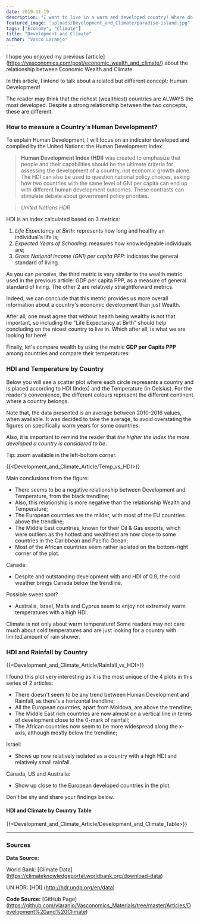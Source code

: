 ```yaml
---
date: 2019-11-19
description: "I want to live in a warm and developed country! Where do I go?"
featured_image: "uploads/Development_and_Climate/paradise-island.jpg"
tags: ["Economy", "Climate"]
title: "Development and Climate"
author: "Vasco Laranjo"
---
```

I hope you enjoyed my previous [article] (https://vasconomics.com/post/economic_wealth_and_climate/) about the relationship between Economic Wealth and Climate.

In this article, I intend to talk about a related but different concept: Human Development!

The reader may think that the richest (wealthiest) countries are ALWAYS the most developed. Despite a strong relationship between the two concepts, these are different.

### How to measure a Country's Human Development?
To explain Human Development, I will focus on an indicator developed and compiled by the United Nations: the Human Development Index.

> **Human Development Index (HDI)** was created to emphasize that people and their capabilities should be the ultimate criteria for assessing the development of a country, not economic growth alone. The HDI can also be used to question national policy choices, asking how two countries with the same level of GNI per capita can end up with different human development outcomes. These contrasts can stimulate debate about government policy priorities. 

> *United Nations HDR*

HDI is an index calculated based on 3 metrics:

1. *Life Expectancy at Birth*: represents how long and healthy an individual's life is;
2. *Expected Years of Schooling*: measures how knowledgeable individuals are;
3. *Gross National Income (GNI) per capita PPP*: indicates the general standard of living.

As you can perceive, the third metric is very similar to the wealth metric used in the previous article: GDP per capita PPP, as a measure of general standard of living. The other 2 are relatively straightforward metrics.

Indeed, we can conclude that this metric provides us more overall information about a country's economic development than just Wealth. 

After all, one must agree that without health being wealthy is not that important, so including the "Life Expectancy at Birth" should help concluding on the nicest country to live in. Which after all, is what we are looking for here!

Finally, let's compare wealth by using the metric **GDP per Capita PPP** among countries and compare their temperatures:

### HDI and Temperature by Country

Below you will see a scatter plot where each circle represents a country and is placed according to HDI (Index) and the Temperature (in Celsius).
For the reader's convenience, the different colours represent the different continent where a country belongs.

Note that, the data presented is an average between 2010-2016 values, when available. It was decided to take the average, to avoid overstating the figures on specifically warm years for some countries.

Also, it is important to remind the reader that *the higher the index the more developed a country is considered to be*.

Tip: zoom available in the left-bottom corner.

{{<Development_and_Climate_Article/Temp_vs_HDI>}}

Main conclusions from the figure:

* There seems to be a negative relationship between Development and Temperature, from the black trendline;
* Also, this relationship is more negative than the relationship Wealth and Temperature;
* The European countries are the milder, with most of the EU countries above the trendline;
* The Middle East countries, known for their Oil & Gas exports, which were outliers as the hottest and wealthiest are now close to some countries in the Caribbean and Pacific Ocean;
* Most of the African countries seem rather isolated on the bottom-right corner of the plot.

Canada:

* Despite and outstanding development with and HDI of 0.9, the cold weather brings Canada below the trendline.

Possible sweet spot?

* Australia, Israel, Malta and Cyprus seem to enjoy not extremely warm temperatures with a high HDI. 

Climate is not only about warm temperature! Some readers may not care much about cold temperatures and are just looking for a country with limited amount of rain shower.

### HDI and Rainfall by Country

{{<Development_and_Climate_Article/Rainfall_vs_HDI>}}

I found this plot very interesting as it is the most unique of the 4 plots in this series of 2 articles:

* There doesn't seem to be any trend between Human Development and Rainfall, as there's a horizontal trendline;
* All the European countries, apart from Moldova, are above the trendline;
* The Middle East rich countries are now almost on a vertical line in terms of development close to the 0-mark of rainfall;
* The African countries now seem to be more widespread along the x-axis, although mostly below the trendline;

Israel:

* Shows up now relatively isolated as a country with a high HDI and relatively small rainfall.

Canada, US and Australia:

* Show up close to the European developed countries in the plot.

Don't be shy and share your findings below.

#### HDI and Climate by Country Table

{{<Development_and_Climate_Article/Development_and_Climate_Table>}}

---
### Sources

**Data Source:**

World Bank: [Climate Data] (https://climateknowledgeportal.worldbank.org/download-data)

UN HDR: [HDI] (http://hdr.undp.org/en/data)

**Code Source:** 
[GitHub Page] (https://github.com/vlaranjo/Vasconomics_Materials/tree/master/Articles/Development%20and%20Climate)
